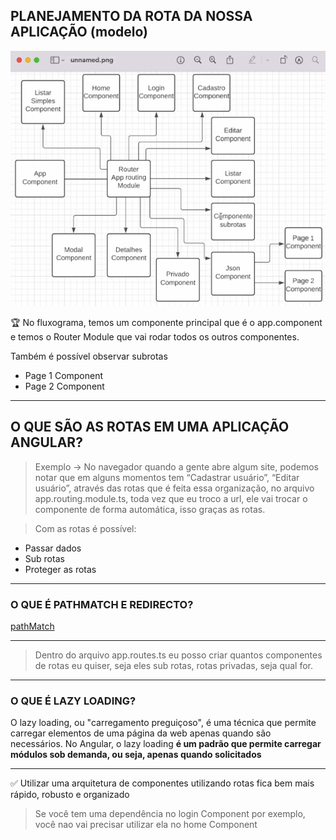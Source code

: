 ## PLANEJAMENTO DA ROTA DA NOSSA APLICAÇÃO (modelo)

<img width="600" src = "https://github.com/ViniciusSXavier999/Assets/blob/main/P%C3%B3sGradua%C3%A7%C3%A3o/rotas.png" />

🏆 No fluxograma, temos um componente principal que é o app.component e temos o Router Module que vai rodar todos os outros componentes.

Também é possível observar subrotas 

- Page 1 Component
- Page 2 Component
---

## O QUE SÃO AS ROTAS EM UMA APLICAÇÃO ANGULAR?

> Exemplo → No navegador quando a gente abre algum site, podemos notar que em alguns momentos tem “Cadastrar usuário”, “Editar usuário”, através das rotas que é feita essa organização, no arquivo app.routing.module.ts, toda vez que eu troco a url, ele vai trocar o componente de forma automática, isso graças as rotas.
> 

> Com as rotas é possível:
> 
- Passar dados
- Sub rotas
- Proteger as rotas

---

### O QUE É PATHMATCH E REDIRECTO?

[pathMatch](https://cursos.alura.com.br/forum/topico-pathmatch-nao-entendi-205793)

---

> Dentro do arquivo app.routes.ts eu posso criar quantos componentes de rotas eu quiser, seja eles sub rotas, rotas privadas, seja qual for.
> 

---

### O QUE É LAZY LOADING?

O lazy loading, ou "carregamento preguiçoso", é uma técnica que permite carregar elementos de uma página da web apenas quando são necessários. No Angular, o lazy loading **é um padrão que permite carregar módulos sob demanda, ou seja, apenas quando solicitados**

---

✅ Utilizar uma arquitetura de componentes utilizando rotas fica bem mais rápido, robusto e organizado

> Se você tem uma dependência no login Component por exemplo, você nao vai precisar utilizar ela no home Component
> 
